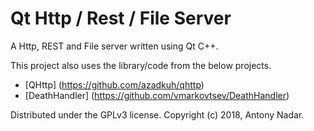 # Qt Http / Rest / File Server

A Http, REST and File server written using Qt C++. 

This project also uses the library/code from the below projects.

- [QHttp] (https://github.com/azadkuh/qhttp)
- [DeathHandler] (https://github.com/vmarkovtsev/DeathHandler)




Distributed under the GPLv3 license. Copyright (c) 2018, Antony Nadar.
